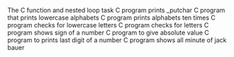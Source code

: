 The C function and nested loop task
C program prints _putchar
C program that prints lowercase alphabets
C program prints alphabets ten times
C program checks for lowercase letters
C program checks for letters
C program shows sign of a number
C program to give absolute value
C program to prints last digit of a number
C program shows all minute of jack bauer
